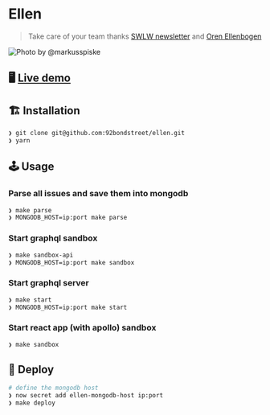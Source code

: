 # Ellen

> Take care of your team thanks [SWLW newsletter](http://softwareleadweekly.com) and [Oren Ellenbogen](http://softwareleadweekly.com/about)

![Photo by @markusspiske](https://source.unsplash.com/sFydXGrt5OA/800x600)

## 🖥️ [Live demo](https://ellen.now.sh)

## 🏗️ Installation

```sh
❯ git clone git@github.com:92bondstreet/ellen.git
❯ yarn
```

## 🕹️ Usage

### Parse all issues and save them into mongodb

```sh
❯ make parse
❯ MONGODB_HOST=ip:port make parse
```

### Start graphql sandbox

```sh
❯ make sandbox-api
❯ MONGODB_HOST=ip:port make sandbox
```

### Start graphql server

```sh
❯ make start
❯ MONGODB_HOST=ip:port make start
```

### Start react app (with apollo) sandbox

```sh
❯ make sandbox
```


## 🚀 Deploy

```sh
# define the mongodb host
❯ now secret add ellen-mongodb-host ip:port
❯ make deploy
```
